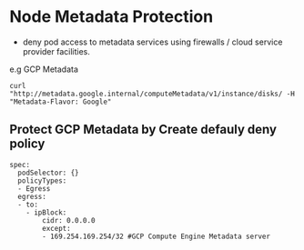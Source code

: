 # Node Metadata Protection

* deny pod access to metadata services using firewalls / cloud service provider facilities.

e.g 
GCP Metadata  
```
curl "http://metadata.google.internal/computeMetadata/v1/instance/disks/ -H "Metadata-Flavor: Google"
```

## Protect GCP Metadata by Create defauly deny policy
```
spec:
  podSelector: {}
  policyTypes:
  - Egress
  egress:
  - to:
    - ipBlock:
        cidr: 0.0.0.0
        except:
        - 169.254.169.254/32 #GCP Compute Engine Metadata server
```
